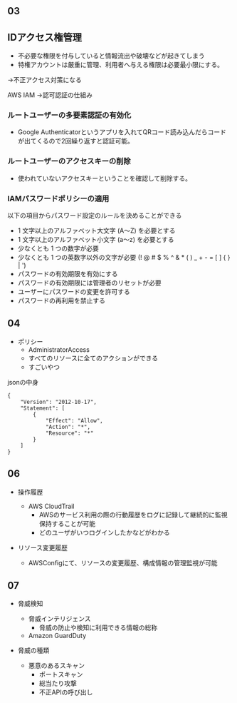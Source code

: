 #
## 03

## IDアクセス権管理
- 不必要な権限を付与していると情報流出や破壊などが起きてしまう
- 特権アカウントは厳重に管理、利用者へ与える権限は必要最小限にする。

→不正アクセス対策になる

AWS IAM
→認可認証の仕組み

### ルートユーザーの多要素認証の有効化
- Google Authenticatorというアプリを入れてQRコード読み込んだらコードが出てくるので2回繰り返すと認証可能。

### ルートユーザーのアクセスキーの削除
- 使われていないアクセスキーということを確認して削除する。

### IAMパスワードポリシーの適用

以下の項目からパスワード設定のルールを決めることができる

- 1 文字以上のアルファベット大文字 (A～Z) を必要とする
- 1 文字以上のアルファベット小文字 (a～z) を必要とする
- 少なくとも 1 つの数字が必要
- 少なくとも 1 つの英数字以外の文字が必要 (! @ # $ % ^ & * ( ) _ + - = [ ] { } | ')
- パスワードの有効期限を有効にする
- パスワードの有効期限には管理者のリセットが必要
- ユーザーにパスワードの変更を許可する
- パスワードの再利用を禁止する

## 04
- ポリシー
  - AdministratorAccess
  - すべてのリソースに全てのアクションができる
  - すごいやつ

jsonの中身
```
{
    "Version": "2012-10-17",
    "Statement": [
        {
            "Effect": "Allow",
            "Action": "*",
            "Resource": "*"
        }
    ]
}
```

## 06
- 操作履歴
    - AWS CloudTrail
        - AWSのサービス利用の際の行動履歴をログに記録して継続的に監視保持することが可能
        - どのユーザがいつログインしたかなどがわかる

- リソース変更履歴
    -  AWSConfigにて、リソースの変更履歴、構成情報の管理監視が可能

## 07 
- 脅威検知
    - 脅威インテリジェンス
        - 脅威の防止や検知に利用できる情報の総称
    - Amazon GuardDuty

- 脅威の種類
    - 悪意のあるスキャン
        - ポートスキャン
        - 総当たり攻撃
        - 不正APIの呼び出し



